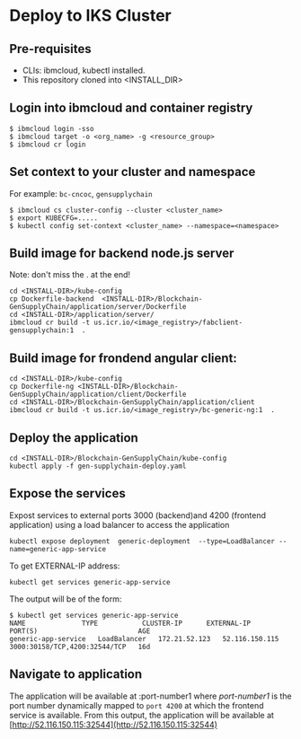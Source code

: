 # Deploy to IKS Cluster
  
## Pre-requisites
- CLIs: ibmcloud, kubectl installed.
- This repository cloned into <INSTALL_DIR>

## Login into ibmcloud and container registry
```
$ ibmcloud login -sso
$ ibmcloud target -o <org_name> -g <resource_group>
$ ibmcloud cr login
```
## Set context to your cluster and namespace
For example: `bc-cncoc`, `gensupplychain`
```
$ ibmcloud cs cluster-config --cluster <cluster_name>
$ export KUBECFG=.....
$ kubectl config set-context <cluster_name> --namespace=<namespace>
```
## Build image for backend node.js server 
Note: don't miss the . at the end!
```
cd <INSTALL-DIR>/kube-config
cp Dockerfile-backend  <INSTALL-DIR>/Blockchain-GenSupplyChain/application/server/Dockerfile
cd <INSTALL-DIR>/application/server/
ibmcloud cr build -t us.icr.io/<image_registry>/fabclient-gensupplychain:1  .
```
## Build image for frondend angular client:
```
cd <INSTALL-DIR>/kube-config
cp Dockerfile-ng <INSTALL-DIR>/Blockchain-GenSupplyChain/application/client/Dockerfile
cd <INSTALL-DIR>/Blockchain-GenSupplyChain/application/client
ibmcloud cr build -t us.icr.io/<image_registry>/bc-generic-ng:1  .
```
## Deploy the application
```
cd <INSTALL-DIR>/Blockchain-GenSupplyChain/kube-config
kubectl apply -f gen-supplychain-deploy.yaml
```
## Expose the services 
Expost services to external ports 3000 (backend)and 4200 (frontend application) using a load balancer to access the application
```
kubectl expose deployment  generic-deployment  --type=LoadBalancer --name=generic-app-service
```
To get EXTERNAL-IP address:
```
kubectl get services generic-app-service
```
The output will be of the form:
```
$ kubectl get services generic-app-service
NAME              TYPE           CLUSTER-IP      EXTERNAL-IP      PORT(S)                         AGE
generic-app-service   LoadBalancer   172.21.52.123   52.116.150.115   3000:30158/TCP,4200:32544/TCP   16d
```
## Navigate to application 
The application will be available at <EXTERNAL-IP>:port-number1 where _port-number1_ is the port number dynamically mapped to `port 4200` at which the frontend service is available.  From this output, the application will be available at [http://52.116.150.115:32544](http://52.116.150.115:32544)
  
  
